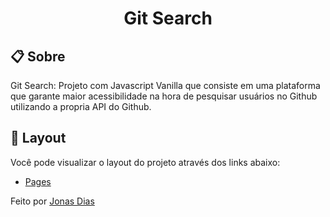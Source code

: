 <h1 align="center">Git Search</h1>

## 📋 Sobre

Git Search: Projeto com Javascript Vanilla que consiste em uma plataforma que garante maior acessibilidade na hora de pesquisar usuários no Github utilizando a propria API do Github.

## 🔖 Layout

Você pode visualizar o layout do projeto através dos links abaixo:

- [Pages](https://studious-adventure-1026bdd7.pages.github.io/pages/home/) 


Feito por [Jonas Dias](https://www.linkedin.com/in/jonas-diass/)
